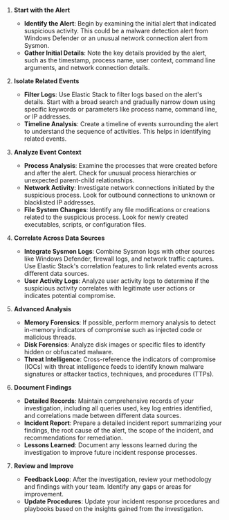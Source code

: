 

1. **Start with the Alert**
    
    - **Identify the Alert**: Begin by examining the initial alert that indicated suspicious activity. This could be a malware detection alert from Windows Defender or an unusual network connection alert from Sysmon.
    - **Gather Initial Details**: Note the key details provided by the alert, such as the timestamp, process name, user context, command line arguments, and network connection details.
2. **Isolate Related Events**
    
    - **Filter Logs**: Use Elastic Stack to filter logs based on the alert's details. Start with a broad search and gradually narrow down using specific keywords or parameters like process name, command line, or IP addresses.
    - **Timeline Analysis**: Create a timeline of events surrounding the alert to understand the sequence of activities. This helps in identifying related events.
3. **Analyze Event Context**
    
    - **Process Analysis**: Examine the processes that were created before and after the alert. Check for unusual process hierarchies or unexpected parent-child relationships.
    - **Network Activity**: Investigate network connections initiated by the suspicious process. Look for outbound connections to unknown or blacklisted IP addresses.
    - **File System Changes**: Identify any file modifications or creations related to the suspicious process. Look for newly created executables, scripts, or configuration files.
4. **Correlate Across Data Sources**
    
    - **Integrate Sysmon Logs**: Combine Sysmon logs with other sources like Windows Defender, firewall logs, and network traffic captures. Use Elastic Stack's correlation features to link related events across different data sources.
    - **User Activity Logs**: Analyze user activity logs to determine if the suspicious activity correlates with legitimate user actions or indicates potential compromise.
5. **Advanced Analysis**
    
    - **Memory Forensics**: If possible, perform memory analysis to detect in-memory indicators of compromise such as injected code or malicious threads.
    - **Disk Forensics**: Analyze disk images or specific files to identify hidden or obfuscated malware.
    - **Threat Intelligence**: Cross-reference the indicators of compromise (IOCs) with threat intelligence feeds to identify known malware signatures or attacker tactics, techniques, and procedures (TTPs).
6. **Document Findings**
    
    - **Detailed Records**: Maintain comprehensive records of your investigation, including all queries used, key log entries identified, and correlations made between different data sources.
    - **Incident Report**: Prepare a detailed incident report summarizing your findings, the root cause of the alert, the scope of the incident, and recommendations for remediation.
    - **Lessons Learned**: Document any lessons learned during the investigation to improve future incident response processes.
7. **Review and Improve**
    
    - **Feedback Loop**: After the investigation, review your methodology and findings with your team. Identify any gaps or areas for improvement.
    - **Update Procedures**: Update your incident response procedures and playbooks based on the insights gained from the investigation.
